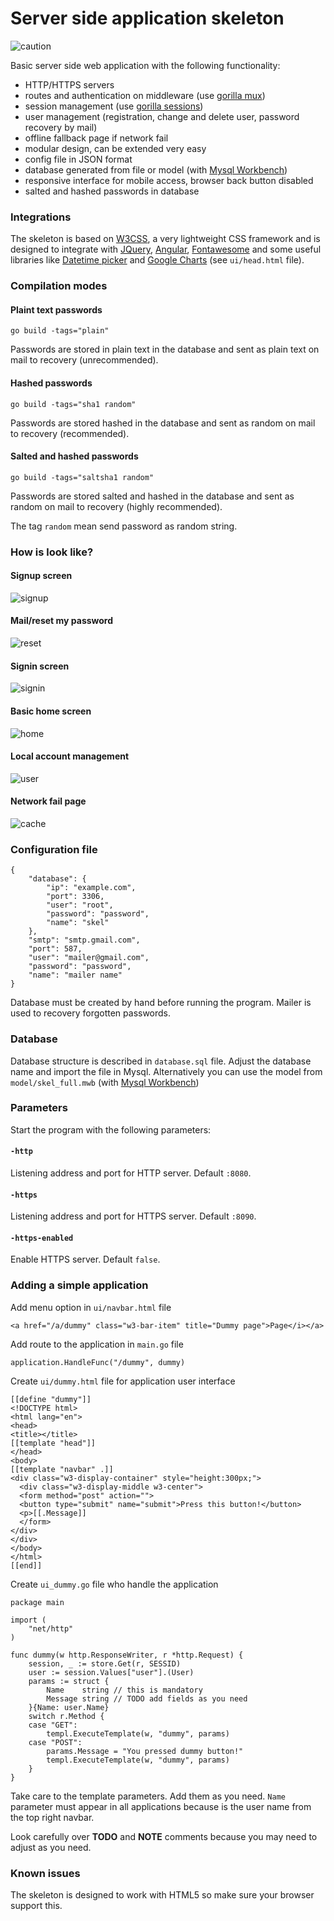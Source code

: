 Server side application skeleton
===
![caution](https://user-images.githubusercontent.com/6298396/39394204-c8a60516-4ad7-11e8-8f07-5c28de190586.png)

Basic server side web application with the following functionality:
- HTTP/HTTPS servers
- routes and authentication on middleware (use [gorilla mux](https://github.com/gorilla/mux))
- session management (use [gorilla sessions](https://github.com/gorilla/sessions))
- user management (registration, change and delete user, password recovery by mail)
- offline fallback page if network fail
- modular design, can be extended very easy
- config file in JSON format
- database generated from file or model (with [Mysql Workbench](https://dev.mysql.com/downloads/workbench/))
- responsive interface for mobile access, browser back button disabled
- salted and hashed passwords in database

### Integrations

The skeleton is based on [W3CSS](https://www.w3schools.com/w3css/), a very lightweight CSS framework and is designed to integrate with [JQuery](https://jquery.com/), [Angular](https://angular.io/), [Fontawesome](https://fontawesome.com/v4.7.0/icons/) and some useful libraries like [Datetime picker](https://trentrichardson.com/examples/timepicker/) and [Google Charts](https://developers.google.com/chart/) (see `ui/head.html` file).

### Compilation modes

#### Plaint text passwords

	go build -tags="plain"

Passwords are stored in plain text in the database and sent as plain text on mail to recovery (unrecommended).

#### Hashed passwords

	go build -tags="sha1 random"

Passwords are stored hashed in the database and sent as random on mail to recovery (recommended).

#### Salted and hashed passwords

	go build -tags="saltsha1 random"

Passwords are stored salted and hashed in the database and sent as random on mail to recovery (highly recommended).

The tag `random` mean send password as random string.

### How is look like?

#### Signup screen
![signup](./static/images/signup.png)
#### Mail/reset my password
![reset](./static/images/reset.png)
#### Signin screen
![signin](./static/images/signin.png)
#### Basic home screen
![home](./static/images/home.png)
#### Local account management
![user](./static/images/user.png)
#### Network fail page
![cache](./static/images/cache.png)

### Configuration file

	{
	    "database": {
	        "ip": "example.com",
	        "port": 3306,
	        "user": "root",
	        "password": "password",
	        "name": "skel"
	    },
	    "smtp": "smtp.gmail.com",
	    "port": 587,
	    "user": "mailer@gmail.com",
	    "password": "password",
	    "name": "mailer name"
	}

Database must be created by hand before running the program. Mailer is used to recovery forgotten passwords.

### Database

Database structure is described in `database.sql` file. Adjust the database name and import the file in Mysql. Alternatively you can use the model from `model/skel_full.mwb` (with [Mysql Workbench](https://dev.mysql.com/downloads/workbench/))

### Parameters

Start the program with the following parameters:

#### `-http`

Listening address and port for HTTP server. Default `:8080`.

#### `-https`

Listening address and port for HTTPS server. Default `:8090`.

#### `-https-enabled`

Enable HTTPS server. Default `false`.

### Adding a simple application

Add menu option in `ui/navbar.html` file

	<a href="/a/dummy" class="w3-bar-item" title="Dummy page">Page</i></a>

Add route to the application in `main.go` file

	application.HandleFunc("/dummy", dummy)

Create `ui/dummy.html` file for application user interface

	[[define "dummy"]]
	<!DOCTYPE html>
	<html lang="en">
	<head>
	<title></title>
	[[template "head"]]
	</head>
	<body>
	[[template "navbar" .]]
	<div class="w3-display-container" style="height:300px;">
	  <div class="w3-display-middle w3-center">
	  <form method="post" action="">
	  <button type="submit" name="submit">Press this button!</button>
	  <p>[[.Message]]
	  </form>
	</div>
	</div>
	</body>
	</html>
	[[end]]

Create `ui_dummy.go` file who handle the application

	package main
	
	import (
		"net/http"
	)
	
	func dummy(w http.ResponseWriter, r *http.Request) {
		session, _ := store.Get(r, SESSID)
		user := session.Values["user"].(User)
		params := struct {
			Name    string // this is mandatory
			Message string // TODO add fields as you need
		}{Name: user.Name}
		switch r.Method {
		case "GET":
			templ.ExecuteTemplate(w, "dummy", params)
		case "POST":
			params.Message = "You pressed dummy button!"
			templ.ExecuteTemplate(w, "dummy", params)
		}
	}

Take care to the template parameters. Add them as you need. `Name` parameter must appear in all applications because is the user name from the top right navbar. 

Look carefully over **TODO** and **NOTE** comments because you may need to adjust as you need.

### Known issues

The skeleton is designed to work with HTML5 so make sure your browser support this.